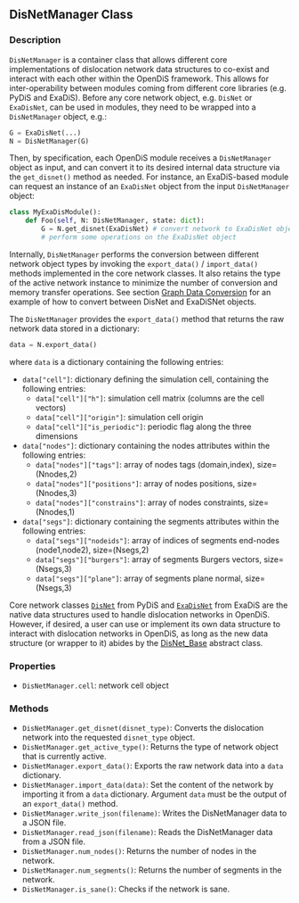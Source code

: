 ## DisNetManager Class

### Description

`DisNetManager` is a container class that allows different core implementations of dislocation network data structures to co-exist and interact with each other within the OpenDiS framework. This allows for inter-operability between modules coming from different core libraries (e.g. PyDiS and ExaDiS). Before any core network object, e.g. `DisNet` or `ExaDisNet`, can be used in modules, they need to be wrapped into a `DisNetManager` object, e.g.:
```python
G = ExaDisNet(...)
N = DisNetManager(G)
```
Then, by specification, each OpenDiS module receives a `DisNetManager` object as input, and can convert it to its desired internal data structure via the `get_disnet()` method as needed. For instance, an ExaDiS-based module can request an instance of an `ExaDisNet` object from the input `DisNetManager` object:
```python
class MyExaDisModule():
    def Foo(self, N: DisNetManager, state: dict):
        G = N.get_disnet(ExaDisNet) # convert network to ExaDisNet object
        # perform some operations on the ExaDisNet object
```
Internally, `DisNetManager` performs the conversion between different network object types by invoking the `export_data()` / `import_data()` methods implemented in the core network classes. It also retains the type of the active network instance to minimize the number of conversion and memory transfer operations. See section [Graph Data Conversion](../../tutorials/frank_read_src/graph_data_conversion.md) for an example of how to convert between DisNet and ExaDiSNet objects.

The `DisNetManager` provides the `export_data()` method that returns the raw network data stored in a dictionary:
```python
data = N.export_data()
```
where `data` is a dictionary containing the following entries:
* `data["cell"]`: dictionary defining the simulation cell, containing the following entries:
    - `data["cell"]["h"]`: simulation cell matrix (columns are the cell vectors)
    - `data["cell"]["origin"]`: simulation cell origin
    - `data["cell"]["is_periodic"]`: periodic flag along the three dimensions
* `data["nodes"]`: dictionary containing the nodes attributes within the following entries:
    - `data["nodes"]["tags"]`: array of nodes tags (domain,index), size=(Nnodes,2)
    - `data["nodes"]["positions"]`: array of nodes positions, size=(Nnodes,3)
    - `data["nodes"]["constrains"]`: array of nodes constraints, size=(Nnodes,1)
* `data["segs"]`: dictionary containing the segments attributes within the following entries:
    - `data["segs"]["nodeids"]`: array of indices of segments end-nodes (node1,node2), size=(Nsegs,2)
    - `data["segs"]["burgers"]`: array of segments Burgers vectors, size=(Nsegs,3)
    - `data["segs"]["plane"]`: array of segments plane normal, size=(Nsegs,3)


Core network classes [`DisNet`](disnet_class.md) from PyDiS and [`ExaDisNet`](exadisnet_class.md) from ExaDiS are the native data structures used to handle dislocation networks in OpenDiS. However, if desired, a user can use or implement its own data structure to interact with dislocation networks in OpenDiS, as long as the new data structure (or wrapper to it) abides by the [DisNet_Base](https://github.com/OpenDiS/OpenDiS/blob/main/python/framework/disnet_base.py) abstract class.


### Properties
- `DisNetManager.cell`: network cell object


### Methods
- `DisNetManager.get_disnet(disnet_type)`: Converts the dislocation network into the requested `disnet_type` object.
- `DisNetManager.get_active_type()`: Returns the type of network object that is currently active.
- `DisNetManager.export_data()`: Exports the raw network data into a `data` dictionary.
- `DisNetManager.import_data(data)`: Set the content of the network by importing it from a `data` dictionary. Argument `data` must be the output of an `export_data()` method.
- `DisNetManager.write_json(filename)`: Writes the DisNetManager data to a JSON file.
- `DisNetManager.read_json(filename)`: Reads the DisNetManager data from a JSON file.
- `DisNetManager.num_nodes()`: Returns the number of nodes in the network.
- `DisNetManager.num_segments()`: Returns the number of segments in the network.
- `DisNetManager.is_sane()`: Checks if the network is sane.
